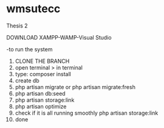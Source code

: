 # wmsutecc
 Thesis 2

 DOWNLOAD XAMPP-WAMP-Visual Studio

 -to run the system

1. CLONE THE BRANCH
2. open terminal > in terminal
3. type: composer install
4. create db 
5. php artisan migrate      or      php artisan migrate:fresh
6. php artisan db:seed 
7. php artisan storage:link
8. php artisan optimize 
9. check if it is all running smoothly
php artisan storage:link
10. done
